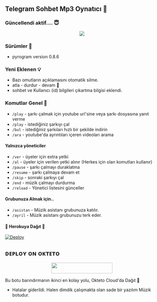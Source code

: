 <h2 align="centre">Telegram Sohbet Mp3 Oynatıcı 🎵</h2>

### Güncellendi aktif.... 😇
<p align="center">
  <img src="https://telegra.ph/file/a4fa687ed647cfef52402.jpg">
</p> 

<h3>Sürümler 📮</h3>

- pyrogram version 0.8.6

<h3>Yeni Eklenen 💡</h3>

- Bazı omutların açıklamasını otomatik silme. 
- atla - durdur - devam 🤔
- sohbet ve Kullanıcı (id) bilgileri çıkartma bilgisi eklendi. 

### Komutlar Genel 🍭
- `/play` - şarkı çalmak için youtube url'sine veya şarkı dosyasına yanıt verme
- `/play` - istediğiniz şarkıyı çal
- `/bul` - istediğiniz şarkıları hızlı bir şekilde indirin 
- `/ara` - youtube'da ayrıntıları içeren videoları arama

#### Yalnızca yöneticiler 
- `/ver` - üyeler için extra yetki 
- `/al` - üyeler için verilen yetki alınır (Herkes için olan komutları kullanır) 
- `/pause` - şarkı çalmayı duraklatma 
- `/resume` - şarkı çalmaya devam et 
- `/skip` - sonraki şarkıyı çal 
- `/end` - müzik çalmayı durdurma
- `/reload` - Yönetici listesini günceller
#### Grubunuza Almak için.. 
- `/asistan` - Müzik asistanı  grubunuza katılır. 
- `/ayril` - Müzik asistanı grubunuzu terk eder. 

<h4>🔺 Herokuya Dağıt 🔻</h4>

[![Deploy](https://www.herokucdn.com/deploy/button.svg)](https://heroku.com/deploy?template=https://github.com/Mehmetbaba55/EfsaneMusic)

## ᴅᴇᴩʟᴏʏ ᴏɴ ᴏᴋᴛᴇᴛᴏ

<p align="center"><a href="https://cloud.okteto.com/deploy?repository=https://github.com/Mehmetbaba55/EfsaneMusic"><img src="https://img.shields.io/badge/Deploy%20To%20Okteto-informational?style=for-the-badge&logo=Okteto" width="200" height="35.45"/></a></p>
Bu botu barındırmanın ikinci en kolay yolu, Okteto Cloud'da Dağıt
🤭

- Hatalar giderildi. Halen dimdik çalışmakta olan sade bir yazılım Müzik botudur. 
